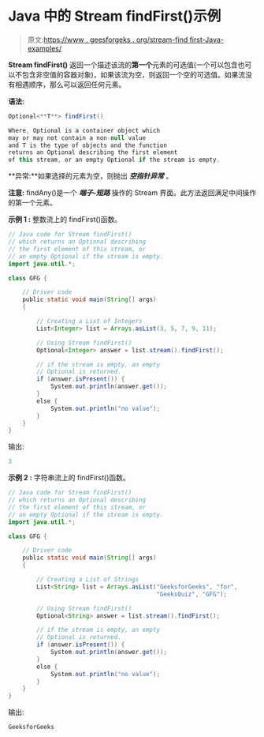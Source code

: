 # Java 中的 Stream findFirst()示例

> 原文:[https://www . geesforgeks . org/stream-find first-Java-examples/](https://www.geeksforgeeks.org/stream-findfirst-java-examples/)

**Stream findFirst()** 返回一个描述该流的**第一个**元素的可选值(一个可以包含也可以不包含非空值的容器对象)，如果该流为空，则返回一个空的可选值。如果流没有相遇顺序，那么可以返回任何元素。

**语法:**

```java
Optional<**T**> findFirst()

Where, Optional is a container object which
may or may not contain a non-null value 
and T is the type of objects and the function
returns an Optional describing the first element 
of this stream, or an empty Optional if the stream is empty.

```

**异常:**如果选择的元素为空，则抛出 ***空指针异常*** 。

**注意:** findAny()是一个 ***端子-短路*** 操作的 Stream 界面。此方法返回满足中间操作的第一个元素。

**示例 1 :** 整数流上的 findFirst()函数。

```java
// Java code for Stream findFirst()
// which returns an Optional describing
// the first element of this stream, or
// an empty Optional if the stream is empty.
import java.util.*;

class GFG {

    // Driver code
    public static void main(String[] args)
    {

        // Creating a List of Integers
        List<Integer> list = Arrays.asList(3, 5, 7, 9, 11);

        // Using Stream findFirst()
        Optional<Integer> answer = list.stream().findFirst();

        // if the stream is empty, an empty
        // Optional is returned.
        if (answer.isPresent()) {
            System.out.println(answer.get());
        }
        else {
            System.out.println("no value");
        }
    }
}
```

输出:

```java
3

```

**示例 2 :** 字符串流上的 findFirst()函数。

```java
// Java code for Stream findFirst()
// which returns an Optional describing
// the first element of this stream, or
// an empty Optional if the stream is empty.
import java.util.*;

class GFG {

    // Driver code
    public static void main(String[] args)
    {

        // Creating a List of Strings
        List<String> list = Arrays.asList("GeeksforGeeks", "for",
                                          "GeeksQuiz", "GFG");

        // Using Stream findFirst()
        Optional<String> answer = list.stream().findFirst();

        // if the stream is empty, an empty
        // Optional is returned.
        if (answer.isPresent()) {
            System.out.println(answer.get());
        }
        else {
            System.out.println("no value");
        }
    }
}
```

输出:

```java
GeeksforGeeks

```